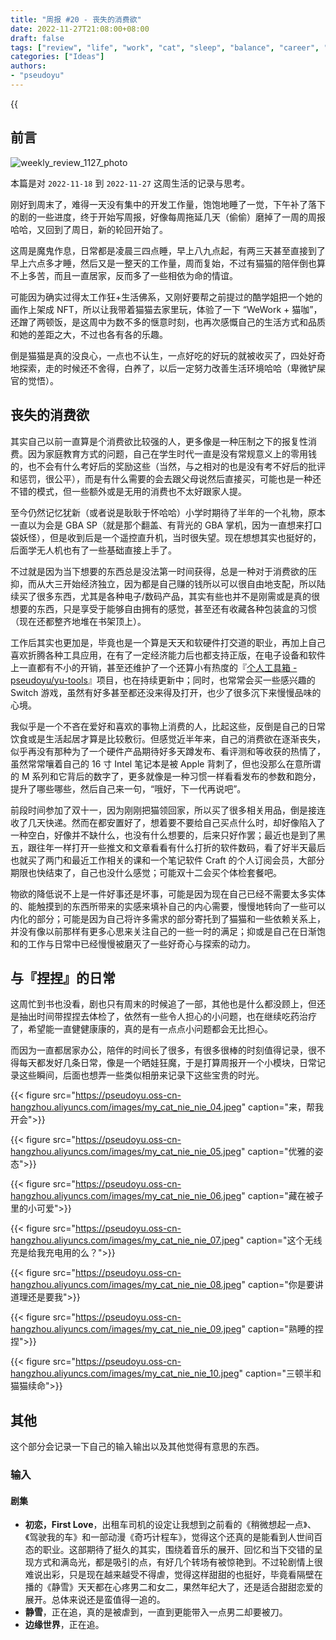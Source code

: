 ```yaml
---
title: "周报 #20 - 丧失的消费欲"
date: 2022-11-27T21:08:00+08:00
draft: false
tags: ["review", "life", "work", "cat", "sleep", "balance", "career", "consume", "shopping"]
categories: ["Ideas"]
authors:
- "pseudoyu"
---
```


{{<audio src="audios/here_after_us.mp3" caption="《后来的我们 - 五月天》" >}}

## 前言

![weekly_review_1127_photo](https://pseudoyu.oss-cn-hangzhou.aliyuncs.com/images/weekly_review_1127_photo.jpeg)

本篇是对 `2022-11-18` 到 `2022-11-27` 这周生活的记录与思考。

刚好到周末了，难得一天没有集中的开发工作量，饱饱地睡了一觉，下午补了落下的剧的一些进度，终于开始写周报，好像每周拖延几天（偷偷）磨掉了一周的周报哈哈，又回到了周日，新的轮回开始了。

这周是魔鬼作息，日常都是凌晨三四点睡，早上八九点起，有两三天甚至直接到了早上六点多才睡，然后又是一整天的工作量，周而复始，不过有猫猫的陪伴倒也算不上多苦，而且一直居家，反而多了一些相依为命的情谊。

可能因为确实过得太工作狂+生活佛系，又刚好要帮之前提过的酷学姐把一个她的画作上架成 NFT，所以让我带着猫猫去家里玩，体验了一下 “WeWork + 猫咖”，还蹭了两顿饭，是这周中为数不多的惬意时刻，也再次感慨自己的生活方式和品质和她的差距之大，不过也各有各的乐趣。

倒是猫猫是真的没良心，一点也不认生，一点好吃的好玩的就被收买了，四处好奇地探索，走的时候还不舍得，白养了，以后一定努力改善生活环境哈哈（卑微铲屎官的觉悟）。

## 丧失的消费欲

其实自己以前一直算是个消费欲比较强的人，更多像是一种压制之下的报复性消费。因为家庭教育方式的问题，自己在学生时代一直是没有常规意义上的零用钱的，也不会有什么考好后的奖励这些（当然，与之相对的也是没有考不好后的批评和惩罚，很公平），而是有什么需要的会去跟父母说然后直接买，可能也是一种还不错的模式，但一些额外或是无用的消费也不太好跟家人提。

至今仍然记忆犹新（或者说是耿耿于怀哈哈）小学时期待了半年的一个礼物，原本一直以为会是 GBA SP（就是那个翻盖、有背光的 GBA 掌机，因为一直想来打口袋妖怪），但是收到后是一个遥控直升机，当时很失望。现在想想其实也挺好的，后面学无人机也有了一些基础直接上手了。

不过就是因为当下想要的东西总是没法第一时间获得，总是一种对于消费欲的压抑，而从大三开始经济独立，因为都是自己赚的钱所以可以很自由地支配，所以陆续买了很多东西，尤其是各种电子/数码产品，其实有些也并不是刚需或是真的很想要的东西，只是享受于能够自由拥有的感觉，甚至还有收藏各种包装盒的习惯（现在还都整齐地堆在书架顶上）。

工作后其实也更加是，毕竟也是一个算是天天和软硬件打交道的职业，再加上自己喜欢折腾各种工具应用，在有了一定经济能力后也都支持正版，在电子设备和软件上一直都有不小的开销，甚至还维护了一个还算小有热度的『[个人工具箱 - pseudoyu/yu-tools](https://github.com/pseudoyu/yu-tools)』项目，也在持续更新中；同时，也常常会买一些感兴趣的 Switch 游戏，虽然有好多甚至都还没来得及打开，也少了很多沉下来慢慢品味的心境。

我似乎是一个不吝在爱好和喜欢的事物上消费的人，比起这些，反倒是自己的日常饮食或是生活起居才算是比较敷衍。但感觉近半年来，自己的消费欲在逐渐丧失，似乎再没有那种为了一个硬件产品期待好多天蹲发布、看评测和等收获的热情了，虽然常常嚷着自己的 16 寸 Intel 笔记本是被 Apple 背刺了，但也没那么在意所谓的 M 系列和它背后的数字了，更多就像是一种习惯一样看看发布的参数和跑分，提升了哪些哪些，然后自己来一句，“哦好，下一代再说吧”。

前段时间参加了双十一，因为刚刚把猫领回家，所以买了很多相关用品，倒是接连收了几天快递。然而在都安置好了，想着要不要给自己买点什么时，却好像陷入了一种空白，好像并不缺什么，也没有什么想要的，后来只好作罢；最近也是到了黑五，跟往年一样打开一些推文和文章看看有什么打折的软件数码，看了好半天最后也就买了两门和最近工作相关的课和一个笔记软件 Craft 的个人订阅会员，大部分期限也快结束了，自己也没什么感觉；可能双十二会买个体检套餐吧。

物欲的降低说不上是一件好事还是坏事，可能是因为现在自己已经不需要太多实体的、能触摸到的东西所带来的实感来填补自己的内心需要，慢慢地转向了一些可以内化的部分；可能是因为自己将许多需求的部分寄托到了猫猫和一些依赖关系上，并没有像以前那样有更多心思来关注自己的一些一时的满足；抑或是自己在日渐饱和的工作与日常中已经慢慢被磨灭了一些好奇心与探索的动力。

## 与『捏捏』的日常

这周忙到书也没看，剧也只有周末的时候追了一部，其他也是什么都没顾上，但还是抽出时间带捏捏去体检了，依然有一些令人担心的小问题，也在继续吃药治疗了，希望能一直健健康康的，真的是有一点点小问题都会无比担心。

而因为一直都居家办公，陪伴的时间长了很多，有很多很棒的时刻值得记录，很不得每天都发好几条日常，像是一个晒娃狂魔，于是打算周报开一个小模块，日常记录这些瞬间，后面也想弄一些类似相册来记录下这些宝贵的时光。

{{< figure src="https://pseudoyu.oss-cn-hangzhou.aliyuncs.com/images/my_cat_nie_nie_04.jpeg" caption="来，帮我开会">}}

{{< figure src="https://pseudoyu.oss-cn-hangzhou.aliyuncs.com/images/my_cat_nie_nie_05.jpeg" caption="优雅的姿态">}}

{{< figure src="https://pseudoyu.oss-cn-hangzhou.aliyuncs.com/images/my_cat_nie_nie_06.jpeg" caption="藏在被子里的小可爱">}}

{{< figure src="https://pseudoyu.oss-cn-hangzhou.aliyuncs.com/images/my_cat_nie_nie_07.jpeg" caption="这个无线充是给我充电用的么？">}}

{{< figure src="https://pseudoyu.oss-cn-hangzhou.aliyuncs.com/images/my_cat_nie_nie_08.jpeg" caption="你是要讲道理还是要我">}}

{{< figure src="https://pseudoyu.oss-cn-hangzhou.aliyuncs.com/images/my_cat_nie_nie_09.jpeg" caption="熟睡的捏捏">}}

{{< figure src="https://pseudoyu.oss-cn-hangzhou.aliyuncs.com/images/my_cat_nie_nie_10.jpeg" caption="三顿半和猫猫续命">}}

## 其他

这个部分会记录一下自己的输入输出以及其他觉得有意思的东西。

### 输入

#### 剧集

- **初恋，First Love**，出租车司机的设定让我想到之前看的《稍微想起一点》、《驾驶我的车》和一部动漫《奇巧计程车》，觉得这个还真的是能看到人世间百态的职业。这部期待了挺久的其实，围绕着音乐的展开、回忆和当下交错的呈现方式和满岛光，都是吸引的点，有好几个转场有被惊艳到。不过轮剧情上很难说出彩，只是现在越来越受不得虐，觉得这样甜甜的也挺好，毕竟看隔壁在播的《静雪》天天都在心疼男二和女二，果然年纪大了，还是适合甜甜恋爱的展开。总体来说还是蛮值得一追的。
- **静雪**，正在追，真的是被虐到，一直到更能带入一点男二却要被刀。
- **边缘世界**，正在追。
